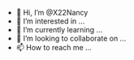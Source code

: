 - 👋 Hi, I’m @X22Nancy
- 👀 I’m interested in ...
- 🌱 I’m currently learning ...
- 💞️ I’m looking to collaborate on ...
- 📫 How to reach me ...

<!---
X22Nancy/X22Nancy is a ✨ special ✨ repository because its `README.md` (this file) appears on your GitHub profile.
You can click the Preview link to take a look at your changes.
--->
